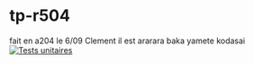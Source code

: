 # tp-r504

fait en a204 le 6/09
Clement  il est ararara baka yamete kodasai
[![Tests unitaires](https://github.com/Arthurisil/tp-r504/actions/workflows/pytest.yml/badge.svg)](https://github.com/Arthurisil/tp-r504/actions/workflows/pytest.yml)
